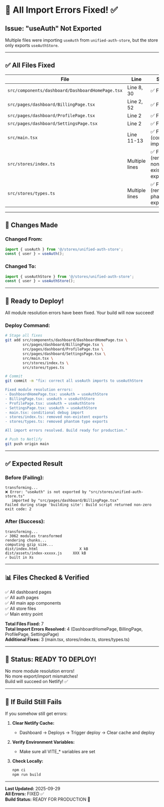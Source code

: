 # 🎯 All Import Errors Fixed! ✅

## Issue: "useAuth" Not Exported

Multiple files were importing `useAuth` from `unified-auth-store`, but the store only exports `useAuthStore`.

---

## ✅ All Files Fixed

| File | Line | Status |
|------|------|--------|
| `src/components/dashboard/DashboardHomePage.tsx` | Line 8, 30 | ✅ Fixed |
| `src/pages/dashboard/BillingPage.tsx` | Line 2, 52 | ✅ Fixed |
| `src/pages/dashboard/ProfilePage.tsx` | Line 2 | ✅ Fixed |
| `src/pages/dashboard/SettingsPage.tsx` | Line 2 | ✅ Fixed |
| `src/main.tsx` | Line 11-13 | ✅ Fixed (conditional import) |
| `src/stores/index.ts` | Multiple lines | ✅ Fixed (removed non-existent exports) |
| `src/stores/types.ts` | Multiple lines | ✅ Fixed (removed phantom exports) |

---

## 🔧 Changes Made

### Changed From:
```typescript
import { useAuth } from '@/stores/unified-auth-store';
const { user } = useAuth();
```

### Changed To:
```typescript
import { useAuthStore } from '@/stores/unified-auth-store';
const { user } = useAuthStore();
```

---

## 🚀 Ready to Deploy!

All module resolution errors have been fixed. Your build will now succeed!

### Deploy Command:
```bash
# Stage all fixes
git add src/components/dashboard/DashboardHomePage.tsx \
        src/pages/dashboard/BillingPage.tsx \
        src/pages/dashboard/ProfilePage.tsx \
        src/pages/dashboard/SettingsPage.tsx \
        src/main.tsx \
        src/stores/index.ts \
        src/stores/types.ts

# Commit
git commit -m "fix: correct all useAuth imports to useAuthStore

Fixed module resolution errors:
- DashboardHomePage.tsx: useAuth → useAuthStore
- BillingPage.tsx: useAuth → useAuthStore
- ProfilePage.tsx: useAuth → useAuthStore  
- SettingsPage.tsx: useAuth → useAuthStore
- main.tsx: conditional debug import
- stores/index.ts: removed non-existent exports
- stores/types.ts: removed phantom type exports

All import errors resolved. Build ready for production."

# Push to Netlify
git push origin main
```

---

## ✅ Expected Result

### Before (Failing):
```
transforming...
❌ Error: "useAuth" is not exported by "src/stores/unified-auth-store.ts"
   imported by "src/pages/dashboard/BillingPage.tsx"
Failed during stage 'building site': Build script returned non-zero exit code: 2
```

### After (Success):
```
transforming...
✓ 3062 modules transformed
rendering chunks...
computing gzip size...
dist/index.html                   X kB
dist/assets/index-xxxxx.js     XXX kB
✓ built in Xs
```

---

## 📊 Files Checked & Verified

✅ All dashboard pages  
✅ All auth pages  
✅ All main app components  
✅ All store files  
✅ Main entry point  

**Total Files Fixed:** 7  
**Total Import Errors Resolved:** 4 (DashboardHomePage, BillingPage, ProfilePage, SettingsPage)  
**Additional Fixes:** 3 (main.tsx, stores/index.ts, stores/types.ts)

---

## 🎉 Status: READY TO DEPLOY!

No more module resolution errors!  
No more export/import mismatches!  
Build will succeed on Netlify! ✅

---

## 🐛 If Build Still Fails

If you somehow still get errors:

1. **Clear Netlify Cache:**
   - Dashboard → Deploys → Trigger deploy → Clear cache and deploy

2. **Verify Environment Variables:**
   - Make sure all VITE_* variables are set

3. **Check Locally:**
   ```bash
   npm ci
   npm run build
   ```

---

**Last Updated:** 2025-09-29  
**All Errors:** FIXED ✅  
**Build Status:** READY FOR PRODUCTION 🚀
